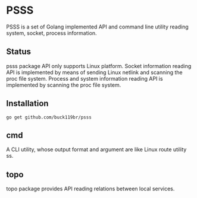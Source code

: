 # PSSS
PSSS is a set of Golang implemented API and command line utility reading system, socket, process information.

## Status
psss package API only supports Linux platform. Socket information reading API is implemented by means of sending Linux netlink and scanning the proc file system. Process and system information reading API is implemented by scanning the proc file system.

## Installation
    go get github.com/buck119br/psss

## cmd
A CLI utility, whose output format and argument are like Linux route utility ss.

## topo
topo package provides API reading relations between local services.